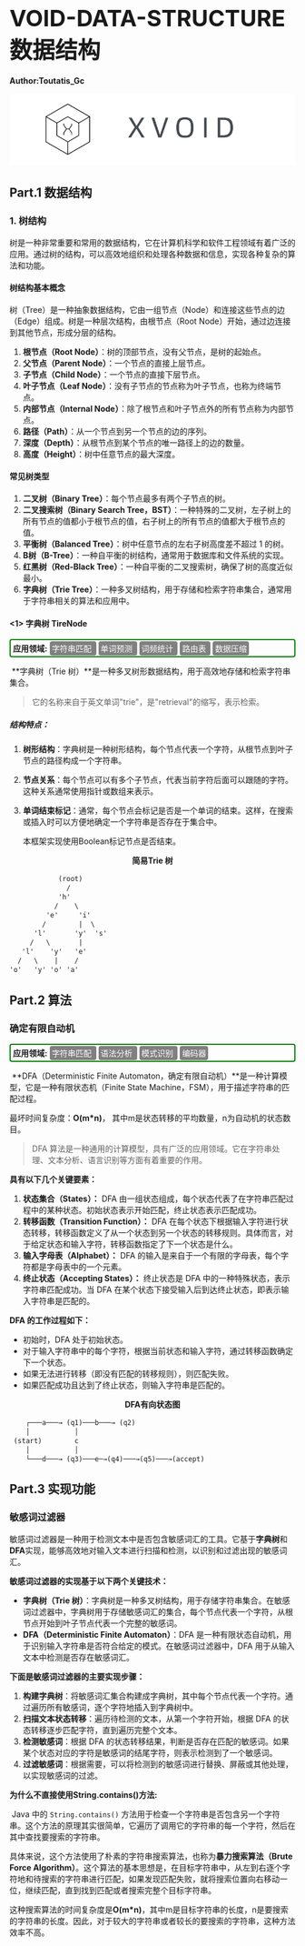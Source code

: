 # <font style='font-size:40px'>VOID-DATA-STRUCTURE 数据结构</font>

**Author:Toutatis_Gc**

![banner](./../../../docs/assets/images/banner.jpg)

## Part.1 数据结构

### 1. 树结构

​	树是一种非常重要和常用的数据结构，它在计算机科学和软件工程领域有着广泛的应用。通过树的结构，可以高效地组织和处理各种数据和信息，实现各种复杂的算法和功能。

#### 树结构基本概念

​	树（Tree）是一种抽象数据结构，它由一组节点（Node）和连接这些节点的边（Edge）组成。树是一种层次结构，由根节点（Root Node）开始，通过边连接到其他节点，形成分层的结构。

1. **根节点（Root Node）**：树的顶部节点，没有父节点，是树的起始点。
2. **父节点（Parent Node）**：一个节点的直接上层节点。
3. **子节点（Child Node）**：一个节点的直接下层节点。
4. **叶子节点（Leaf Node）**：没有子节点的节点称为叶子节点，也称为终端节点。
5. **内部节点（Internal Node）**：除了根节点和叶子节点外的所有节点称为内部节点。
6. **路径（Path）**：从一个节点到另一个节点的边的序列。
7. **深度（Depth）**：从根节点到某个节点的唯一路径上的边的数量。
8. **高度（Height）**：树中任意节点的最大深度。

#### 常见树类型

1. **二叉树（Binary Tree）**：每个节点最多有两个子节点的树。
2. **二叉搜索树（Binary Search Tree，BST）**：一种特殊的二叉树，左子树上的所有节点的值都小于根节点的值，右子树上的所有节点的值都大于根节点的值。
3. **平衡树（Balanced Tree）**：树中任意节点的左右子树高度差不超过 1 的树。
4. **B树（B-Tree）**：一种自平衡的树结构，通常用于数据库和文件系统的实现。
5. **红黑树（Red-Black Tree）**：一种自平衡的二叉搜索树，确保了树的高度近似最小。
6. **字典树（Trie Tree）**：一种多叉树结构，用于存储和检索字符串集合，通常用于字符串相关的算法和应用中。

#### <1> 字典树 TireNode

<div style='border:2px solid green;padding:4px;border-radius:4px;'>
    <span><b>应用领域:</b></span>
    <font color='white' style='background-color:grey;border-radius:4px;padding:4px;margin-right:4px'>
        字符串匹配
    </font>
    <font color='white' style='background-color:grey;border-radius:4px;padding:4px;margin-right:4px'>
        单词预测
    </font>
    <font color='white' style='background-color:grey;border-radius:4px;padding:4px;margin-right:4px'>
        词频统计
    </font>
    <font color='white' style='background-color:grey;border-radius:4px;padding:4px;margin-right:4px'>
        路由表
    </font>
    <font color='white' style='background-color:grey;border-radius:4px;padding:4px;margin-right:4px'>
        数据压缩
    </font>
</div>

​	**字典树（Trie 树）**是一种多叉树形数据结构，用于高效地存储和检索字符串集合。

> 它的名称来自于英文单词"trie"，是"retrieval"的缩写，表示检索。

##### 结构特点：

1. **树形结构**：字典树是一种树形结构，每个节点代表一个字符，从根节点到叶子节点的路径构成一个字符串。

2. **节点关系**：每个节点可以有多个子节点，代表当前字符后面可以跟随的字符。这种关系通常使用指针或数组来表示。

3. **单词结束标记**：通常，每个节点会标记是否是一个单词的结束。这样，在搜索或插入时可以方便地确定一个字符串是否存在于集合中。

    本框架实现使用Boolean标记节点是否结束。

<div align='center'>
    <font><b>简易Trie 树</b></font>
</div>

```basic
            (root)
              /
            'h'
           /    \
         'e'     'i'
        /        |  \
      'l'       'y'  's'
     /   \       |
   'l'    'y'   'e'
  /   \    |    /
'o'   'y' 'o' 'a'
```

## Part.2 算法

### 确定有限自动机

<div style='border:2px solid green;padding:4px;border-radius:4px;'>
    <span><b>应用领域:</b></span>
    <font color='white' style='background-color:grey;border-radius:4px;padding:4px;margin-right:4px'>
        字符串匹配
    </font>
    <font color='white' style='background-color:grey;border-radius:4px;padding:4px;margin-right:4px'>
        语法分析
    </font>
    <font color='white' style='background-color:grey;border-radius:4px;padding:4px;margin-right:4px'>
        模式识别
    </font>
    <font color='white' style='background-color:grey;border-radius:4px;padding:4px;margin-right:4px'>
        编码器
    </font>
</div>

​	**DFA（Deterministic Finite Automaton，确定有限自动机）**是一种计算模型，它是一种有限状态机（Finite State Machine，FSM），用于描述字符串的匹配过程。

最坏时间复杂度：**O(m*n)**， 其中m是状态转移的平均数量，n为自动机的状态数目。

> DFA 算法是一种通用的计算模型，具有广泛的应用领域。它在字符串处理、文本分析、语言识别等方面有着重要的作用。

**具有以下几个关键要素：**

1. **状态集合（States）：** DFA 由一组状态组成，每个状态代表了在字符串匹配过程中的某种状态。初始状态表示开始匹配，终止状态表示匹配成功。
2. **转移函数（Transition Function）：** DFA 在每个状态下根据输入字符进行状态转移，转移函数定义了从一个状态到另一个状态的转移规则。具体而言，对于给定状态和输入字符，转移函数指定了下一个状态是什么。
3. **输入字母表（Alphabet）：** DFA 的输入是来自于一个有限的字母表，每个字符都是字母表中的一个元素。
4. **终止状态（Accepting States）：** 终止状态是 DFA 中的一种特殊状态，表示字符串匹配成功。当 DFA 在某个状态下接受输入后到达终止状态，即表示输入字符串是匹配的。

**DFA 的工作过程如下：**

- 初始时，DFA 处于初始状态。
- 对于输入字符串中的每个字符，根据当前状态和输入字符，通过转移函数确定下一个状态。
- 如果无法进行转移（即没有匹配的转移规则），则匹配失败。
- 如果匹配成功且达到了终止状态，则输入字符串是匹配的。

<div align='center'>
    <font><b>DFA有向状态图</b></font>
</div>

```basic
    ┌───a───→ (q1)───b───→ (q2)   
    │           │
 (start)        c
    │           │
    └───d───→ (q3)───e─→(q4)───→(q5)───→(accept)
```

## Part.3 实现功能

### 敏感词过滤器

​	敏感词过滤器是一种用于检测文本中是否包含敏感词汇的工具。它基于**字典树**和**DFA**实现，能够高效地对输入文本进行扫描和检测，以识别和过滤出现的敏感词汇。

**敏感词过滤器的实现基于以下两个关键技术：**

- **字典树（Trie 树）**：字典树是一种多叉树结构，用于存储字符串集合。在敏感词过滤器中，字典树用于存储敏感词汇的集合，每个节点代表一个字符，从根节点开始到叶子节点代表一个完整的敏感词。
- **DFA（Deterministic Finite Automaton）**：DFA 是一种有限状态自动机，用于识别输入字符串是否符合给定的模式。在敏感词过滤器中，DFA 用于从输入文本中检测是否存在敏感词汇。

**下面是敏感词过滤器的主要实现步骤：**

1. **构建字典树**：将敏感词汇集合构建成字典树，其中每个节点代表一个字符。通过遍历所有敏感词，逐个字符地插入到字典树中。
2. **扫描文本状态转移**：遍历待检测的文本，从第一个字符开始，根据 DFA 的状态转移逐步匹配字符，直到遍历完整个文本。
3. **检测敏感词**：根据 DFA 的状态转移结果，判断是否存在匹配的敏感词。如果某个状态对应的字符是敏感词的结尾字符，则表示检测到了一个敏感词。
4. **过滤敏感词**：根据需要，可以将检测到的敏感词进行替换、屏蔽或其他处理，以实现敏感词的过滤。

**为什么不直接使用String.contains()方法:**

​	Java 中的 `String.contains()` 方法用于检查一个字符串是否包含另一个字符串。这个方法的原理其实很简单，它遍历了调用它的字符串的每一个字符，然后在其中查找要搜索的字符串。

​	具体来说，这个方法使用了朴素的字符串搜索算法，也称为**暴力搜索算法（Brute Force Algorithm）**。这个算法的基本思想是，在目标字符串中，从左到右逐个字符地和待搜索的字符串进行匹配，如果发现匹配失败，就将搜索位置向右移动一位，继续匹配，直到找到匹配或者搜索完整个目标字符串。

​	这种搜索算法的时间复杂度是**O(m*n)**，其中m是目标字符串的长度，n是要搜索的字符串的长度。因此，对于较大的字符串或者较长的要搜索的字符串，这种方法效率不高。
